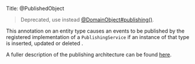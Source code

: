 Title: @PublishedObject

> Deprecated, use instead [@DomainObject#publishing()](./DomainObject.html).

This annotation on an entity type causes an events to be published by the registered implementation of a `PublishingService` if an instance of that type is inserted, updated or deleted .

A fuller description of the publishing architecture can be found [here](http://isis.apache.org/core/services/publishing-service.html).
